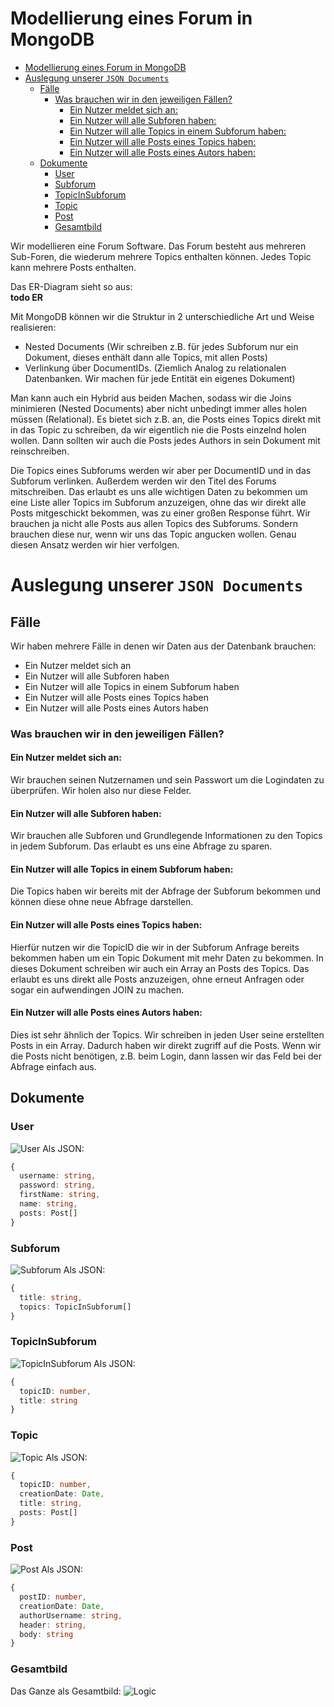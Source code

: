 # Modellierung eines Forum in MongoDB

- [Modellierung eines Forum in MongoDB](#modellierung-eines-forum-in-mongodb)
- [Auslegung unserer ``JSON Documents``](#auslegung-unserer-json-documents)
  - [Fälle](#fälle)
    - [Was brauchen wir in den jeweiligen Fällen?](#was-brauchen-wir-in-den-jeweiligen-fällen)
      - [Ein Nutzer meldet sich an:](#ein-nutzer-meldet-sich-an)
      - [Ein Nutzer will alle Subforen haben:](#ein-nutzer-will-alle-subforen-haben)
      - [Ein Nutzer will alle Topics in einem Subforum haben:](#ein-nutzer-will-alle-topics-in-einem-subforum-haben)
      - [Ein Nutzer will alle Posts eines Topics haben:](#ein-nutzer-will-alle-posts-eines-topics-haben)
      - [Ein Nutzer will alle Posts eines Autors haben:](#ein-nutzer-will-alle-posts-eines-autors-haben)
  - [Dokumente](#dokumente)
    - [User](#user)
    - [Subforum](#subforum)
    - [TopicInSubforum](#topicinsubforum)
    - [Topic](#topic)
    - [Post](#post)
    - [Gesamtbild](#gesamtbild)

Wir modellieren eine Forum Software. Das Forum besteht aus mehreren Sub-Foren, die wiederum mehrere Topics enthalten können.
Jedes Topic kann mehrere Posts enthalten.

Das ER-Diagram sieht so aus:  
**todo ER**

Mit MongoDB können wir die Struktur in 2 unterschiedliche Art und Weise realisieren:  
- Nested Documents (Wir schreiben z.B. für jedes Subforum nur ein Dokument, dieses enthält dann alle Topics, mit allen Posts)
- Verlinkung über DocumentIDs. (Ziemlich Analog zu relationalen Datenbanken. Wir machen für jede Entität ein eigenes Dokument)

Man kann auch ein Hybrid aus beiden Machen, sodass wir die Joins minimieren (Nested Documents) aber nicht unbedingt immer alles holen müssen (Relational).
Es bietet sich z.B. an, die Posts eines Topics direkt mit in das Topic zu schreiben, da wir eigentlich nie die Posts einzelnd holen wollen. Dann sollten wir auch die Posts jedes Authors in sein Dokument mit reinschreiben. 

Die Topics eines Subforums werden wir aber per DocumentID und in das Subforum verlinken. Außerdem werden wir den Titel des Forums mitschreiben. Das erlaubt es uns alle wichtigen Daten zu bekommen um eine Liste aller Topics im Subforum anzuzeigen, ohne das wir direkt alle Posts mitgeschickt bekommen, was zu einer großen Response führt. Wir brauchen ja nicht alle Posts aus allen Topics des Subforums. Sondern brauchen diese nur, wenn wir uns das Topic angucken wollen. Genau diesen Ansatz werden wir hier verfolgen.

# Auslegung unserer ``JSON Documents``

## Fälle
Wir haben mehrere Fälle in denen wir Daten aus der Datenbank brauchen:
- Ein Nutzer meldet sich an
- Ein Nutzer will alle Subforen haben
- Ein Nutzer will alle Topics in einem Subforum haben
- Ein Nutzer will alle Posts eines Topics haben
- Ein Nutzer will alle Posts eines Autors haben

### Was brauchen wir in den jeweiligen Fällen?

#### Ein Nutzer meldet sich an:  
Wir brauchen seinen Nutzernamen und sein Passwort um die Logindaten zu überprüfen. Wir holen also nur diese Felder.

#### Ein Nutzer will alle Subforen haben:  
Wir brauchen alle Subforen und Grundlegende Informationen zu den Topics in jedem Subforum. Das erlaubt es uns eine Abfrage zu sparen. 

#### Ein Nutzer will alle Topics in einem Subforum haben:
Die Topics haben wir bereits mit der Abfrage der Subforum bekommen und können diese ohne neue Abfrage darstellen.

#### Ein Nutzer will alle Posts eines Topics haben:
Hierfür nutzen wir die TopicID die wir in der Subforum Anfrage bereits bekommen haben um ein Topic Dokument mit mehr Daten zu bekommen. In dieses Dokument schreiben wir auch ein Array an Posts des Topics. Das erlaubt es uns direkt alle Posts anzuzeigen, ohne erneut Anfragen oder sogar ein aufwendingen JOIN zu machen. 

#### Ein Nutzer will alle Posts eines Autors haben:
Dies ist sehr ähnlich der Topics. Wir schreiben in jeden User seine erstellten Posts in ein Array. Dadurch haben wir direkt zugriff auf die Posts. Wenn wir die Posts nicht benötigen, z.B. beim Login, dann lassen wir das Feld bei der Abfrage einfach aus.

## Dokumente

### User
![User](images/User.png)
Als JSON:
```ts
{
  username: string,
  password: string,
  firstName: string,
  name: string,
  posts: Post[]
}
```

### Subforum
![Subforum](images/Subforum.png)
Als JSON:
```ts
{
  title: string,
  topics: TopicInSubforum[]
}
```

### TopicInSubforum
![TopicInSubforum](images/TopicInSubforum.png)
Als JSON: 
```ts
{
  topicID: number,
  title: string
}
```
### Topic
![Topic](images/Topic.png)
Als JSON:
```ts
{
  topicID: number,
  creationDate: Date,
  title: string,
  posts: Post[]
}
```

### Post 
![Post](images/Post.png)
Als JSON:
```ts
{
  postID: number,
  creationDate: Date,
  authorUsername: string,
  header: string,
  body: string
}
```

### Gesamtbild
Das Ganze als Gesamtbild:
![Logic](images/Gesamt.png)